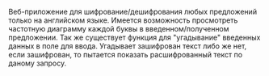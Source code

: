 Веб-приложение для шифрование/дешифрования любых предложений только на английском языке. Имеется возможность просмотреть частотную диаграмму каждой буквы в введенном/полученном предложении. Так же существует функция для "угадывание" введенных данных в поле для ввода. Угадывает зашифрован текст либо же нет, если зашифрован, то пытается показать расшифрованный текст по даному запросу.
